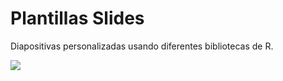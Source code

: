 # Plantillas Slides

Diapositivas personalizadas usando diferentes bibliotecas de R.

![](https://user-images.githubusercontent.com/163582/45438104-ea200600-b67b-11e8-80fa-d9f2a99a03b0.png)
